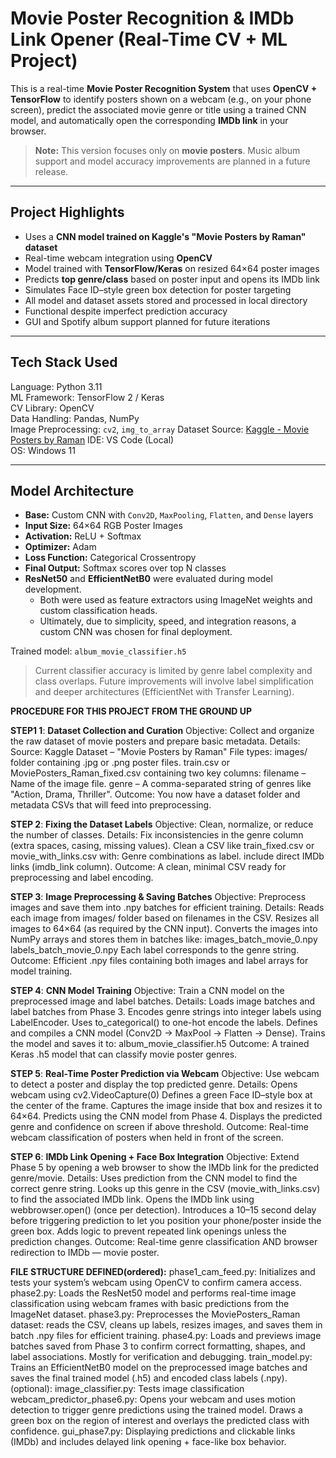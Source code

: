 #  Movie Poster Recognition & IMDb Link Opener (Real-Time CV + ML Project)

This is a real-time **Movie Poster Recognition System** that uses **OpenCV + TensorFlow** to identify posters shown on a webcam (e.g., on your phone screen), predict the associated movie genre or title using a trained CNN model, and automatically open the corresponding **IMDb link** in your browser.

>  **Note:** This version focuses only on **movie posters**. Music album support and model accuracy improvements are planned in a future release.

---

##  Project Highlights

-  Uses a **CNN model trained on Kaggle's "Movie Posters by Raman" dataset**
-  Real-time webcam integration using **OpenCV**
-  Model trained with **TensorFlow/Keras** on resized 64×64 poster images
-  Predicts **top genre/class** based on poster input and opens its IMDb link
-  Simulates Face ID–style green box detection for poster targeting
-  All model and dataset assets stored and processed in local directory
-  Functional despite imperfect prediction accuracy
-  GUI and Spotify album support planned for future iterations

---

##  Tech Stack Used         
 Language: Python 3.11           
 ML Framework: TensorFlow 2 / Keras  
 CV Library: OpenCV                
 Data Handling: Pandas, NumPy         
 Image Preprocessing: `cv2`, `img_to_array` 
 Dataset Source: [Kaggle - Movie Posters by Raman](https://www.kaggle.com/datasets/raman7777/movie-posters) 
 IDE: VS Code (Local)       
 OS: Windows 11            

---

##  Model Architecture

- **Base:** Custom CNN with `Conv2D`, `MaxPooling`, `Flatten`, and `Dense` layers
- **Input Size:** 64×64 RGB Poster Images
- **Activation:** ReLU + Softmax
- **Optimizer:** Adam
- **Loss Function:** Categorical Crossentropy
- **Final Output:** Softmax scores over top N classes
- **ResNet50** and **EfficientNetB0** were evaluated during model development.
   - Both were used as feature extractors using ImageNet weights and custom classification heads.
   - Ultimately, due to simplicity, speed, and integration reasons, a custom CNN was chosen for final deployment.

 Trained model: `album_movie_classifier.h5`

>  Current classifier accuracy is limited by genre label complexity and class overlaps. Future improvements will involve label simplification and deeper architectures (EfficientNet with Transfer Learning).

**PROCEDURE FOR THIS PROJECT FROM THE GROUND UP**

**STEP1 1**: **Dataset Collection and Curation**
Objective: Collect and organize the raw dataset of movie posters and prepare basic metadata.
Details:
Source: Kaggle Dataset – "Movie Posters by Raman"
File types:
images/ folder containing .jpg or .png poster files.
train.csv or MoviePosters_Raman_fixed.csv containing two key columns:
filename – Name of the image file.
genre – A comma-separated string of genres like "Action, Drama, Thriller".
Outcome: You now have a dataset folder and metadata CSVs that will feed into preprocessing.

**STEP 2**: **Fixing the Dataset Labels**
Objective: Clean, normalize, or reduce the number of classes.
Details:
Fix inconsistencies in the genre column (extra spaces, casing, missing values).
Clean a CSV like train_fixed.csv or movie_with_links.csv with:
Genre combinations as label.
include direct IMDb links (imdb_link column).
Outcome: A clean, minimal CSV ready for preprocessing and label encoding.

**STEP 3**: **Image Preprocessing & Saving Batches**
Objective: Preprocess images and save them into .npy batches for efficient training.
Details:
Reads each image from images/ folder based on filenames in the CSV.
Resizes all images to 64×64 (as required by the CNN input).
Converts the images into NumPy arrays and stores them in batches like:
images_batch_movie_0.npy
labels_batch_movie_0.npy
Each label corresponds to the genre string.
Outcome: Efficient .npy files containing both images and label arrays for model training.

**STEP 4**: **CNN Model Training**
Objective: Train a CNN model on the preprocessed image and label batches.
Details:
Loads image batches and label batches from Phase 3.
Encodes genre strings into integer labels using LabelEncoder.
Uses to_categorical() to one-hot encode the labels.
Defines and compiles a CNN model (Conv2D → MaxPool → Flatten → Dense).
Trains the model and saves it to:
album_movie_classifier.h5
Outcome: A trained Keras .h5 model that can classify movie poster genres.

**STEP 5**: **Real-Time Poster Prediction via Webcam**
Objective: Use webcam to detect a poster and display the top predicted genre.
Details:
Opens webcam using cv2.VideoCapture(0)
Defines a green Face ID–style box at the center of the frame.
Captures the image inside that box and resizes it to 64×64.
Predicts using the CNN model from Phase 4.
Displays the predicted genre and confidence on screen if above threshold.
Outcome: Real-time webcam classification of posters when held in front of the screen.

**STEP 6**: **IMDb Link Opening + Face Box Integration**
Objective: Extend Phase 5 by opening a web browser to show the IMDb link for the predicted genre/movie.
Details:
Uses prediction from the CNN model to find the correct genre string.
Looks up this genre in the CSV (movie_with_links.csv) to find the associated IMDb link.
Opens the IMDb link using webbrowser.open() (once per detection).
Introduces a 10–15 second delay before triggering prediction to let you position your phone/poster inside the green box.
Adds logic to prevent repeated link openings unless the prediction changes.
Outcome: Real-time genre classification AND browser redirection to IMDb — movie poster.

**FILE STRUCTURE DEFINED(ordered):**
phase1_cam_feed.py: Initializes and tests your system’s webcam using OpenCV to confirm camera access.
phase2.py: Loads the ResNet50 model and performs real-time image classification using webcam frames with basic predictions from the ImageNet dataset.
phase3.py: Preprocesses the MoviePosters_Raman dataset: reads the CSV, cleans up labels, resizes images, and saves them in batch .npy files for efficient training.
phase4.py: Loads and previews image batches saved from Phase 3 to confirm correct formatting, shapes, and label associations. Mostly for verification and debugging.
train_model.py: Trains an EfficientNetB0 model on the preprocessed image batches and saves the final trained model (.h5) and encoded class labels (.npy).
(optional): image_classifier.py: Tests image classification
webcam_predictor_phase6.py: Opens your webcam and uses motion detection to trigger genre predictions using the trained model. Draws a green box on the region of interest and overlays the predicted class with confidence.
gui_phase7.py: Displaying predictions and clickable links (IMDb) and includes delayed link opening + face-like box behavior.
